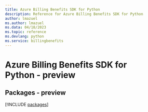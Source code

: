 ```yaml
---
title: Azure Billing Benefits SDK for Python
description: Reference for Azure Billing Benefits SDK for Python
author: lmazuel
ms.author: lmazuel
ms.data: 04/18/2023
ms.topic: reference
ms.devlang: python
ms.service: billingbenefits
---
```

# Azure Billing Benefits SDK for Python - preview
## Packages - preview
[!INCLUDE [packages](billing-benefits-index.md)]